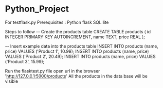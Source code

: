 # Python_Project
For testflask.py
Prerequisites :
Python
flask
SQL lite

Steps to follow
-- Create the products table
CREATE TABLE products (
    id INTEGER PRIMARY KEY AUTOINCREMENT,
    name TEXT,
    price REAL
);

-- Insert example data into the products table
INSERT INTO products (name, price) VALUES ('Product 1', 10.99);
INSERT INTO products (name, price) VALUES ('Product 2', 20.49);
INSERT INTO products (name, price) VALUES ('Product 3', 15.99);

Run the flasktest.py file
open url in the browser 'http://127.0.0.1:5000/products'
All the products in the data base will be visible
